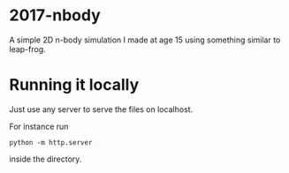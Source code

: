 # 2017-nbody
A simple 2D n-body simulation I made at age 15 using something similar to leap-frog. 

# Running it locally

Just use any server to serve the files on localhost.

For instance run
```
python -m http.server
```
inside the directory.
